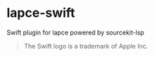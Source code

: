 # lapce-swift

Swift plugin for lapce powered by sourcekit-lsp




> The Swift logo is a trademark of Apple Inc.
